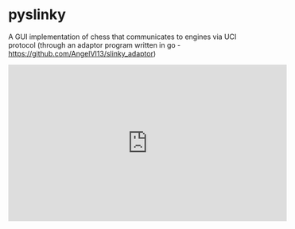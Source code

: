 # pyslinky
A GUI implementation of chess that communicates to engines via UCI protocol (through an adaptor program written in go - https://github.com/AngelVI13/slinky_adaptor)

<iframe width="560" height="315" src="https://www.youtube.com/embed/PdsrsHu-jQ8" frameborder="0" allow="accelerometer; autoplay; encrypted-media; gyroscope; picture-in-picture" allowfullscreen></iframe>

